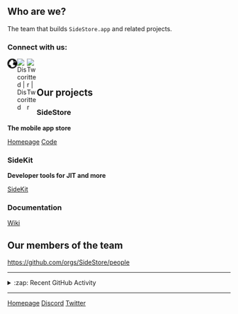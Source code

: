 <!-- 
Docs: How to use GitHub README and actions to auto-generate embedded content.
https://github.com/anuraghazra/github-readme-stats
https://www.youtube.com/watch?v=n6d4KHSKqGk
https://github.com/rahuldkjain/github-profile-readme-generator
 -->

## Who are we?

The team that builds `SideStore.app` and related projects.

### Connect with us:

<!--
[![Website](https://img.shields.io/website?label=sidestore.io&style=for-the-badge&url=https://sidestore.io)](https://sidestore.io)
[![Twitter Follow](https://img.shields.io/twitter/follow/sidestore_io?color=1DA1F2&logo=twitter&style=for-the-badge)](https://twitter.com/intent/follow?original_referer=https%3A%2F%2Fgithub.com%2Fsidestore&screen_name=sidestore)
[![GitHub Followers](https://img.shields.io/github/followers/sidestore?style=for-the-badge)]()
[![GitHub Sponsors](https://img.shields.io/github/sponsors/sidestore?style=for-the-badge
)]() 
-->

[<img align="left" alt="sidestore.io" width="22px" src="https://raw.githubusercontent.com/iconic/open-iconic/master/svg/globe.svg" />][website]
[<img align="left" alt="Discord | Discord" width="22px" src="https://cdn.jsdelivr.net/npm/simple-icons@v3/icons/discord.svg" />][discord]
[<img align="left" alt="Twitter | Twitter" width="22px" src="https://cdn.jsdelivr.net/npm/simple-icons@v3/icons/twitter.svg" />][twitter]

<br />
<br />

## Our projects

### SideStore

__The mobile app store__

[Homepage][website]
[Code][git.sidestore]

### SideKit

__Developer tools for JIT and more__

[SideKit][git.sidekit]

### Documentation

[Wiki][wiki]

## Our members of the team

https://github.com/orgs/SideStore/people

---

<details>
  <summary>:zap: Recent GitHub Activity</summary>

<!--START_SECTION:activity-->
1. 🗣 Commented on [#832](https://github.com/SideStore/SideStore/issues/832) in [SideStore/SideStore](https://github.com/SideStore/SideStore)
2. 🗣 Commented on [#161](https://github.com/SideStore/SideStore/issues/161) in [SideStore/SideStore](https://github.com/SideStore/SideStore)
3. 🗣 Commented on [#139](https://github.com/SideStore/SideStore/issues/139) in [SideStore/SideStore](https://github.com/SideStore/SideStore)
4. 🗣 Commented on [#735](https://github.com/SideStore/SideStore/issues/735) in [SideStore/SideStore](https://github.com/SideStore/SideStore)
5. ❗️ Closed issue [#735](https://github.com/SideStore/SideStore/issues/735) in [SideStore/SideStore](https://github.com/SideStore/SideStore)
6. 🗣 Commented on [#870](https://github.com/SideStore/SideStore/issues/870) in [SideStore/SideStore](https://github.com/SideStore/SideStore)
7. 🗣 Commented on [#877](https://github.com/SideStore/SideStore/issues/877) in [SideStore/SideStore](https://github.com/SideStore/SideStore)
8. 🗣 Commented on [#877](https://github.com/SideStore/SideStore/issues/877) in [SideStore/SideStore](https://github.com/SideStore/SideStore)
9. 🗣 Commented on [#877](https://github.com/SideStore/SideStore/issues/877) in [SideStore/SideStore](https://github.com/SideStore/SideStore)
10. 🗣 Commented on [#877](https://github.com/SideStore/SideStore/issues/877) in [SideStore/SideStore](https://github.com/SideStore/SideStore)
11. ❗️ Opened issue [#877](https://github.com/SideStore/SideStore/issues/877) in [SideStore/SideStore](https://github.com/SideStore/SideStore)
12. 🗣 Commented on [#139](https://github.com/SideStore/SideStore/issues/139) in [SideStore/SideStore](https://github.com/SideStore/SideStore)
13. 🗣 Commented on [#139](https://github.com/SideStore/SideStore/issues/139) in [SideStore/SideStore](https://github.com/SideStore/SideStore)
14. 🗣 Commented on [#711](https://github.com/SideStore/SideStore/issues/711) in [SideStore/SideStore](https://github.com/SideStore/SideStore)
15. 🗣 Commented on [#711](https://github.com/SideStore/SideStore/issues/711) in [SideStore/SideStore](https://github.com/SideStore/SideStore)
16. 🗣 Commented on [#855](https://github.com/SideStore/SideStore/issues/855) in [SideStore/SideStore](https://github.com/SideStore/SideStore)
17. 💪 Opened PR [#871](https://github.com/SideStore/SideStore/pull/871) in [SideStore/SideStore](https://github.com/SideStore/SideStore)
18. 🗣 Commented on [#756](https://github.com/SideStore/SideStore/issues/756) in [SideStore/SideStore](https://github.com/SideStore/SideStore)
19. 🗣 Commented on [#756](https://github.com/SideStore/SideStore/issues/756) in [SideStore/SideStore](https://github.com/SideStore/SideStore)
20. 🗣 Commented on [#870](https://github.com/SideStore/SideStore/issues/870) in [SideStore/SideStore](https://github.com/SideStore/SideStore)
<!--END_SECTION:activity-->

</details>

---

[Homepage][patreon] [Discord][discord] [Twitter][twitter]

<!--
- [Patreon][patreon]
- [OpenCollective][opencollective]
- [YouTube][youtube]
-->

[website]: https://sidestore.io
[wiki]: https://wiki.sidestore.io
[twitter]: https://twitter.com/sidestore_io
[discord]: https://discord.gg/sidestore-949183273383395328
[youtube]: https://youtube.com/TODO
[patreon]: https://www.patreon.com/SideStore
[opencollective]: https://opencollective.com/TODO
[git.sidestore]: https://github.com/SideStore/SideStore/
[git.sidekit]: https://github.com/SideStore/SideKit


